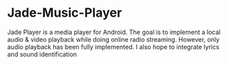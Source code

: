 # Jade-Music-Player
Jade Player is a media player for Android. The goal is to implement a local audio &amp; video playback while doing online radio streaming. However, only audio playback has been fully implemented. I also hope to integrate lyrics and sound identification
